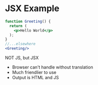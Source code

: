 # JSX Example

```jsx
function Greeting() { 
  return (
    <p>Hello World</p>
  );
}
//...elsewhere
<Greeting/>
```

NOT JS, but JSX
- Browser can't handle without translation
- Much friendlier to use
- Output is HTML and JS


